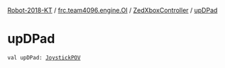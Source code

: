 [Robot-2018-KT](../../index.md) / [frc.team4096.engine.OI](../index.md) / [ZedXboxController](index.md) / [upDPad](./up-d-pad.md)

# upDPad

`val upDPad: `[`JoystickPOV`](../../frc.team4096.engine.-o-i.util/-joystick-p-o-v/index.md)